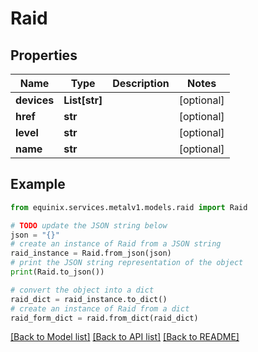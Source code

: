 # Raid


## Properties

Name | Type | Description | Notes
------------ | ------------- | ------------- | -------------
**devices** | **List[str]** |  | [optional] 
**href** | **str** |  | [optional] 
**level** | **str** |  | [optional] 
**name** | **str** |  | [optional] 

## Example

```python
from equinix.services.metalv1.models.raid import Raid

# TODO update the JSON string below
json = "{}"
# create an instance of Raid from a JSON string
raid_instance = Raid.from_json(json)
# print the JSON string representation of the object
print(Raid.to_json())

# convert the object into a dict
raid_dict = raid_instance.to_dict()
# create an instance of Raid from a dict
raid_form_dict = raid.from_dict(raid_dict)
```
[[Back to Model list]](../README.md#documentation-for-models) [[Back to API list]](../README.md#documentation-for-api-endpoints) [[Back to README]](../README.md)


